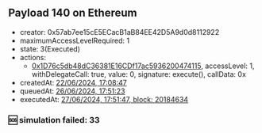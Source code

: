 ## Payload 140 on Ethereum

- creator: 0x57ab7ee15cE5ECacB1aB84EE42D5A9d0d8112922
- maximumAccessLevelRequired: 1
- state: 3(Executed)
- actions:
  - [0x1D76c5db48dC36381E16CDf17ac5936200474115](https://etherscan.io/tx/0x1D76c5db48dC36381E16CDf17ac5936200474115), accessLevel: 1, withDelegateCall: true, value: 0, signature: execute(), callData: 0x
- createdAt: [22/06/2024, 17:08:47](https://etherscan.io/tx/0xe7341a8d54381cb84919c27ff24adf547529424b57da594c9a0da9ef3778a393)
- queuedAt: [26/06/2024, 17:51:23](https://etherscan.io/tx/0x33e505aba002bca0a0081f5ed9443fda5095901b99c70ed7a46ab310fb3fa7e9)
- executedAt: [27/06/2024, 17:51:47, block: 20184634](https://etherscan.io/tx/0x8d3393bdf789611ddddf54a8a6e38d53e8e2280e5ea36f36c1182538a0ff1261)

### :sos: simulation failed: 33
